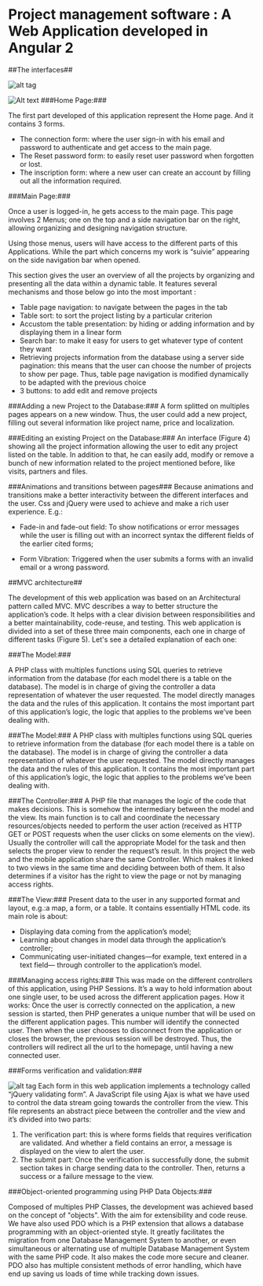 # Project management software : A Web Application developed in Angular 2  #


##The interfaces##

![alt tag](http://farm6.staticflickr.com/5564/30341354171_4c9cdcb45e_b.jpg)


![Alt text](http://i.giphy.com/VbflcV7Vl4TQY.gif "Animation 1")
###Home Page:###

The first part developed of this application represent the Home page. And it contains 3 forms.
  - The connection form: where the user sign-in with his email and password to
authenticate and get access to the main page.
  - The Reset password form: to easily reset user password when forgotten or lost.
  - The inscription form: where a new user can create an account by filling out all the
information required.




###Main Page:###

Once a user is logged-in, he gets access to the main page. This page involves 2 Menus; one on the top and a side navigation bar on the right, allowing organizing and designing navigation structure.

Using those menus, users will have access to the different parts of this Applications. While
the part which concerns my work is “suivie” appearing on the side navigation bar when
opened.

This section gives the user an overview of all the projects by organizing and presenting all the
data within a dynamic table. It features several mechanisms and those below go into the most important :
- Table page navigation: to navigate between the pages in the tab
- Table sort: to sort the project listing by a particular criterion
- Accustom the table presentation: by hiding or adding information and by displaying
them in a linear form
- Search bar: to make it easy for users to get whatever type of content they want
- Retrieving projects information from the database using a server side pagination: this
 means that the user can choose the number of projects to show per page. Thus, table page navigation is modified dynamically to be adapted with the previous choice
- 3 buttons: to add edit and remove projects





###Adding a new Project to the Database:###
A form splitted on multiples pages appears on a new window. Thus, the user could add a new
project, filling out several information like project name, price and localization.

###Editing an existing Project on the Database:###
An interface (Figure 4) showing all the project information allowing the user to edit any project listed on the table. In addition to that, he can easily add, modify or remove a bunch of new information related to the project mentioned before, like visits, partners and files.

###Animations and transitions between pages###
Because animations and transitions make a better interactivity between the different interfaces
and the user. Css and jQuery were used to achieve and make a rich user experience. E.g.:

- Fade-in and fade-out field: To show notifications or error messages while the user is
filling out with an incorrect syntax the different fields of the earlier cited forms;

- Form Vibration: Triggered when the user submits a forms with an invalid email or a
wrong password.


##MVC architecture##

The development of this web application was based on an Architectural pattern called MVC. MVC describes a way to better structure the application’s code. It helps with a clear division between responsibilities and a better maintainability, code-reuse, and testing.
This web application is divided into a set of these three main components, each one in charge of different tasks (Figure 5). Let's see a detailed explanation of each one:

###The Model:###

A PHP class with multiples functions using SQL queries to retrieve information from the database (for each model there is a table on the database). The model is in charge of giving the controller a data representation of whatever the user requested. The model directly manages the data and the rules of this application. It contains the most important part of this application’s logic, the logic that applies to the problems we’ve been dealing with.

###The Model:###
A PHP class with multiples functions using SQL queries to retrieve information from the database (for each model there is a table on the database). The model is in charge of giving the controller a data representation of whatever the user requested. The model directly manages the data and the rules of this application. It contains the most important part of this application’s logic, the logic that applies to the problems we’ve been dealing with.

###The Controller:###
A PHP file that manages the logic of the code that makes decisions. This is somehow the intermediary between the model and the view. Its main function is to call and coordinate the necessary resources/objects needed to perform the user action (received as HTTP GET or POST requests when the user clicks on some elements on the view). Usually the controller will call the appropriate Model for the task and then selects the proper view to render the request’s result.
In this project the web and the mobile application share the same Controller. Which makes it
linked to two views in the same time and deciding between both of them. It also determines if
a visitor has the right to view the page or not by managing access rights.

###The View:###
Present data to the user in any supported format and layout, e.g.:a map, a form, or a table. It contains essentially HTML code. its main role is about:

- Displaying data coming from the application’s model;
- Learning about changes in model data through the application’s controller;
- Communicating user-initiated changes—for example, text entered in a text field—
through controller to the application’s model.



###Managing access rights:###
This was made on the different controllers of this application, using PHP Sessions. It’s a way to hold information about one single user, to be used across the different application pages.
How it works:
Once the user is correctly connected on the application, a new session is started, then PHP
generates a unique number that will be used on the different application pages. This number
will identify the connected user.
Then when the user chooses to disconnect from the application or closes the browser, the previous session will be destroyed. Thus, the controllers will redirect all the url to the homepage, until having a new connected user.

###Forms verification and validation:###

![alt tag](http://farm6.staticflickr.com/5575/29796029553_1e095e0a51_b.jpg)
Each form in this web application implements a technology called “jQuery validating
form”. A JavaScript file using Ajax is what we have used to control the data stream going towards
the controller from the view. This file represents an abstract piece between the controller and the view and it’s divided into two parts:

1. The verification part: this is where forms fields that requires verification are validated.
And whether a field contains an error, a message is displayed on the view to alert the user.
2. The submit part: Once the verification is successfully done, the submit section takes in charge sending data to the controller. Then, returns a success or a failure message to the view.



###Object-oriented programming using PHP Data Objects:###

Composed of multiples PHP Classes, the development was achieved based on the concept of
"objects". With the aim for extensibility and code reuse.
We have also used PDO which is a PHP extension that allows a database programming with an object-oriented style. It greatly facilitates the migration from one Database Management System to another, or even simultaneous or alternating use of multiple Database Management System with the same PHP code. It also makes the code more secure and cleaner. PDO also has multiple consistent methods of error handling, which have end up saving us loads of time while tracking down issues.
